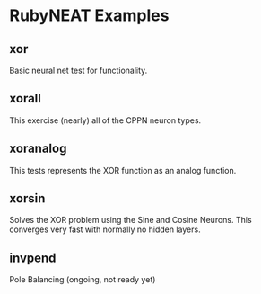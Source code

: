RubyNEAT Examples
=================

xor
---
Basic neural net test for functionality.

xorall
------
This exercise (nearly) all of the CPPN neuron types.

xoranalog
---------
This tests represents the XOR function as an analog function.

xorsin
------
Solves the XOR problem using the Sine and Cosine Neurons.
This converges very fast with normally no hidden layers.

invpend
-------
Pole Balancing (ongoing, not ready yet)
